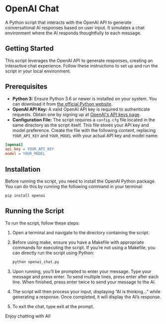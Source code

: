 # OpenAI Chat

A Python script that interacts with the OpenAI API to generate conversational AI responses based on user input. It simulates a chat environment where the AI responds thoughtfully to each message.

## Getting Started

This script leverages the OpenAI API to generate responses, creating an interactive chat experience. Follow these instructions to set up and run the script in your local environment.

## Prerequisites

- **Python 3:** Ensure Python 3.6 or newer is installed on your system. You can download it from [the official Python website](https://www.python.org/downloads/).
- **OpenAI API Key:** A valid OpenAI API key is required to authenticate requests. Obtain one by signing up at [OpenAI's API keys page](https://platform.openai.com/api-keys).
- **Configuration File:** The script requires a `config.cfg` file located in the same directory as the script itself. This file stores your API key and model preference. Create the file with the following content, replacing `YOUR_API_KEY` and `YOUR_MODEL` with your actual API key and model name:

```ini
[openai]
api_key = YOUR_API_KEY
model = YOUR_MODEL
```

## Installation

Before running the script, you need to install the OpenAI Python package. You can do this by running the following command in your terminal:

```bash
pip install openai
```

## Running the Script

To run the script, follow these steps:

1.	Open a terminal and navigate to the directory containing the script.
2.	Before using make, ensure you have a Makefile with appropriate commands for executing the script. If you’re not using a Makefile, you can directly run the script using Python:

    ```bash
    python openai_chat.py
    ```

3.	Upon running, you’ll be prompted to enter your message. Type your message and press enter. To send multiple lines, press enter after each line. When finished, press enter twice to send your message to the AI.
4.	The script will then process your input, displaying “AI is thinking…” while generating a response. Once completed, it will display the AI’s response.
5.	To exit the chat, type exit at the prompt.


Enjoy chatting with AI!
